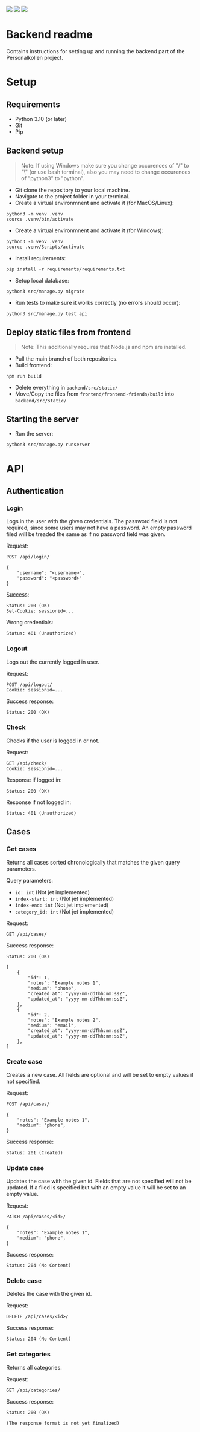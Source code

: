 ![](https://github.com/PUM-05/backend/actions/workflows/django.yml/badge.svg)
![](https://github.com/PUM-05/backend/actions/workflows/style.yml/badge.svg)
![](https://github.com/PUM-05/backend/actions/workflows/sonar.yml/badge.svg)


# Backend readme
Contains instructions for setting up and running the backend part of the Personalkollen project.

# Setup

## Requirements
- Python 3.10 (or later)
- Git
- Pip

## Backend setup
> Note:
> If using Windows make sure you change occurences of "/" to "\\" (or use bash terminal),
> also you may need to change occurences of "python3" to "python".

- Git clone the repository to your local machine.
- Navigate to the project folder in your terminal.
- Create a virtual environmnent and activate it (for MacOS/Linux):
```
python3 -m venv .venv
source .venv/bin/activate
```
- Create a virtual environmnent and activate it (for Windows):
```
python3 -m venv .venv
source .venv/Scripts/activate
```

- Install requirements:
```
pip install -r requirements/requirements.txt
```

- Setup local database:
```
python3 src/manage.py migrate
```

- Run tests to make sure it works correctly (no errors should occur):
```
python3 src/manage.py test api
```

## Deploy static files from frontend
> Note:
> This additionally requires that Node.js and npm are installed.

- Pull the main branch of both repositories.
- Build frontend:
```
npm run build
```
- Delete everything in `backend/src/static/`
- Move/Copy the files from `frontend/frontend-friends/build` into `backend/src/static/`


## Starting the server
- Run the server:
```
python3 src/manage.py runserver
```


# API
## Authentication
### Login
Logs in the user with the given credentials.
The password field is not required, since some users may not have a password.
An empty password filed will be treaded the same as if no password field was given.

Request:
``` http
POST /api/login/

{
    "username": "<username>",
    "password": "<password>"
}
```
Success:
``` http
Status: 200 (OK)
Set-Cookie: sessionid=...
```
Wrong credentials:
``` http
Status: 401 (Unauthorized)
```

### Logout
Logs out the currently logged in user.

Request:
``` http
POST /api/logout/
Cookie: sessionid=...
```
Success response:
``` http
Status: 200 (OK)
```

### Check
Checks if the user is logged in or not.

Request:
``` http
GET /api/check/
Cookie: sessionid=...
```
Response if logged in:
``` http
Status: 200 (OK)
```
Response if not logged in:
``` http
Status: 401 (Unauthorized)
```

## Cases
### Get cases
Returns all cases sorted chronologically that matches the given query parameters.

Query parameters:
- `id: int` (Not jet implemented)
- `index-start: int` (Not jet implemented)
- `index-end: int` (Not jet implemented)
- `category_id: int` (Not jet implemented)

Request:
``` http
GET /api/cases/
```

Success response:
``` http
Status: 200 (OK)

[
    {
        "id": 1,
        "notes": "Example notes 1",
        "medium": "phone",
        "created_at": "yyyy-mm-ddThh:mm:ssZ",
        "updated_at": "yyyy-mm-ddThh:mm:ssZ",
    },
    {
        "id": 2,
        "notes": "Example notes 2",
        "medium": "email",
        "created_at": "yyyy-mm-ddThh:mm:ssZ",
        "updated_at": "yyyy-mm-ddThh:mm:ssZ",
    },
]
```

### Create case
Creates a new case.
All fields are optional and will be set to empty values if not specified.

Request:
``` http
POST /api/cases/

{
    "notes": "Example notes 1",
    "medium": "phone",
}
```
Success response:
``` http
Status: 201 (Created)
```

### Update case
Updates the case with the given id.
Fields that are not specified will not be updated.
If a filed is specified but with an empty value it will be set to an empty value.

Request:
``` http
PATCH /api/cases/<id>/

{
    "notes": "Example notes 1",
    "medium": "phone",
}
```
Success response:
``` http
Status: 204 (No Content)
```

### Delete case
Deletes the case with the given id.

Request:
``` http
DELETE /api/cases/<id>/
```

Success response:
``` http
Status: 204 (No Content)
```

### Get categories
Returns all categories.

Request:
``` http
GET /api/categories/
```

Success response:
``` http
Status: 200 (OK)

(The response format is not yet finalized)
```

